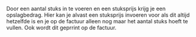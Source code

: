 Door een aantal stuks in te voeren en een stuksprijs krijg je een opslagbedrag. Hier kan je alvast een stuksprijs invoeren voor als dit altijd hetzelfde is en je op de factuur alleen nog maar het aantal stuks hoeft te vullen. Ook wordt dit geprrint op de factuur.